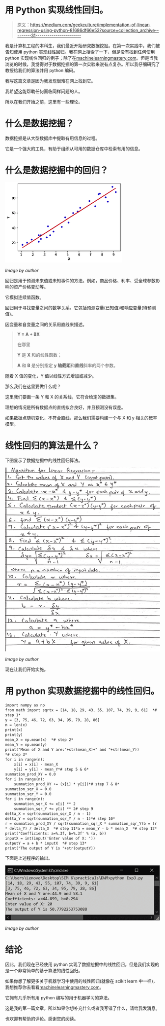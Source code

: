 # 用 Python 实现线性回归。

> 原文：<https://medium.com/geekculture/implementation-of-linear-regression-using-python-81686df66e53?source=collection_archive---------31----------------------->

我是计算机工程的本科生，我们最近开始研究数据挖掘。在第一次实践中，我们被告知使用 python 实现线性回归。我在网上搜索了一下，但是没有找到任何使用 python 实现线性回归的例子；除了在[machinelearningmastery.com](https://machinelearningmastery.com/implement-simple-linear-regression-scratch-python/)。但是当我浏览的时候，我觉得对于数据挖掘的第一次实验来说有点复杂。所以我仔细研究了教授给我们的算法并用 python 编码。

我写这篇文章是因为我发现很难在网上找到它。

我希望这能帮助任何面临同样问题的人。

所以在我们开始之前，这里有一些理论。

# 什么是数据挖掘？

数据挖掘是从大型数据库中提取有用信息的过程。

它是一个强大的工具，有助于组织从可用的数据仓库中检索有用的信息。

# 什么是数据挖掘中的回归？

![](img/67b586699233a59e3f1f6bce692c34cc.png)

*Image by author*

回归是用于预测未来值或未知事件的方法。例如，商品价格、利率、受全球参数影响的资产价格变动等。

它模拟连续值函数。

回归用于寻找变量之间的数学关系。它包括预测变量(已知值)和响应变量(待预测值)。

因变量和自变量之间的关系用直线来描述。

> **Y = A + BX**
> 
> 在哪里
> 
> **Y** 是 **X** 和的线性函数；
> 
> **A** 和 **B** 是分别指定 **y 轴截距**和**直线**斜率的两个参数。

随着 X 值的变化，Y 值以线性方式增加或减少。

那么我们在这里要做什么呢？

这里我们要画一条 Y 和 X 的关系线，它符合给定的数据集。

理想的情况是所有数据点的直线拟合良好，并且预测没有误差。

如果数据点随机变化，不符合直线，那么我们需要构建一个与 X 和 y 相关的概率模型。

# **线性回归的算法是什么？**

下图显示了数据挖掘中的线性回归算法。

![](img/ec609daa837d270580dad9877f08e6d5.png)

*Image by author*

现在让我们开始实施。

# 用 python 实现数据挖掘中的线性回归。

```
import numpy as np
from math import sqrtx = [14, 18, 29, 43, 55, 107, 74, 39, 9, 61]  *# step 1*
y = [3, 75, 46, 72, 63, 34, 95, 79, 28, 86]
n = len(x)
print(x)
print(y)
mean_X = np.mean(x)  *# step 2*
mean_Y = np.mean(y)
print("Mean of X and Y are:"+str(mean_X)+" and "+str(mean_Y))
*# step 3*
for i in range(n):
    x[i] = x[i] - mean_X
    y[i] = y[i] - mean_Y*# step 5 & 6*
summation_prod_XY = 0.0
for i in range(n):
    summation_prod_XY += (x[i] * y[i])*# step 7 & 8*
summation_sqr_X = 0.0
summation_sqr_Y = 0.0
for i in range(n):
    summation_sqr_X += x[i] ** 2
    summation_sqr_Y += y[i] ** 2# step 9
delta_X = sqrt(summation_sqr_X / n - 1)
delta_Y = sqrt(summation_sqr_Y / n - 1)*# step 10*
r = summation_prod_XY / sqrt(summation_sqr_X * summation_sqr_Y)b = (r * delta_Y) / delta_X  *# step 11*a = mean_Y - b * mean_X  *# step 12*
print('Coefficients: a=%.3f, b=%.3f' % (a, b))
inputX = int(input('Enter value of X: '))
outputY = a + b * inputX  *# step 13*
print("The output of Y is "+str(outputY))
```

下面是上述程序的输出。

![](img/af2646f6443b1f33340f41d56485318f.png)

*Image by author*

# 结论

因此，我们现在已经使用 python 实现了数据挖掘中的线性回归。但是我们实现的是一个非常简单的基于算法的线性回归。

如果你想了解更多关于机器学习中使用的线性回归(就像在 scikit learn 中一样)，我想推荐你去看看[machinelearningmastery.com](https://machinelearningmastery.com/)。

它拥有几乎所有用 python 编写的用于机器学习的算法。

这是我的第一篇文章，所以如果你想补充什么或者我写错了什么，请给我发消息。

也欢迎有帮助的评论。感谢您的阅读。